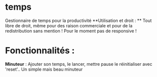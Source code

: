 # temps
Gestionnaire de temps pour la productivité
**Utilisation et droit : 
** Tout libre de droit, même pour des raison commerciale et pour de la redistribution sans mention !
Pour le moment pas de responsive !

# Fonctionnalités :

**Minuteur** : Ajouter son temps, le lancer, mettre pause le réinitialiser avec 'reset'.. Un simple mais beau minuteur
